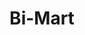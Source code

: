 ---
title: "Bi-Mart"
url: /vancouver/bi-mart-northeast-fourth-plain-boulevard/
shop: department store
---